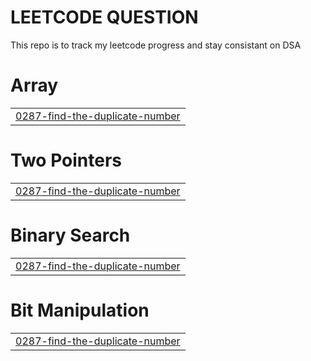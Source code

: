# LEETCODE QUESTION

This repo is to track my leetcode progress and stay consistant on DSA


# Array
|  |
| ------- |
| [0287-find-the-duplicate-number](https://github.com/TusharSahu02/Leetcode-DSA/tree/master/0287-find-the-duplicate-number) |
# Two Pointers
|  |
| ------- |
| [0287-find-the-duplicate-number](https://github.com/TusharSahu02/Leetcode-DSA/tree/master/0287-find-the-duplicate-number) |
# Binary Search
|  |
| ------- |
| [0287-find-the-duplicate-number](https://github.com/TusharSahu02/Leetcode-DSA/tree/master/0287-find-the-duplicate-number) |
# Bit Manipulation
|  |
| ------- |
| [0287-find-the-duplicate-number](https://github.com/TusharSahu02/Leetcode-DSA/tree/master/0287-find-the-duplicate-number) |